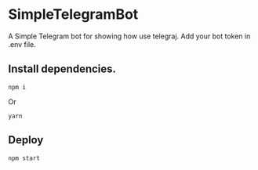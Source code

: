 # SimpleTelegramBot
A Simple Telegram bot for showing how use telegraj.
Add your bot token in .env file.
## Install dependencies.
```shell
npm i
```
Or
```shell
yarn
```
## Deploy
```shell
npm start
```
